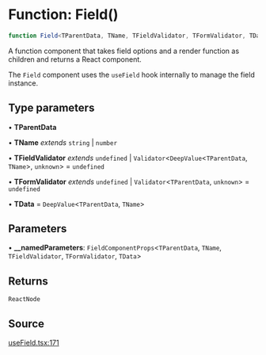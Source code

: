 # Function: Field()

```ts
function Field<TParentData, TName, TFieldValidator, TFormValidator, TData>(__namedParameters): ReactNode
```

A function component that takes field options and a render function as children and returns a React component.

The `Field` component uses the `useField` hook internally to manage the field instance.

## Type parameters

• **TParentData**

• **TName** *extends* `string` \| `number`

• **TFieldValidator** *extends* `undefined` \| `Validator`\<`DeepValue`\<`TParentData`, `TName`\>, `unknown`\> = `undefined`

• **TFormValidator** *extends* `undefined` \| `Validator`\<`TParentData`, `unknown`\> = `undefined`

• **TData** = `DeepValue`\<`TParentData`, `TName`\>

## Parameters

• **\_\_namedParameters**: `FieldComponentProps`\<`TParentData`, `TName`, `TFieldValidator`, `TFormValidator`, `TData`\>

## Returns

`ReactNode`

## Source

[useField.tsx:171](https://github.com/TanStack/form/blob/5c94fa159313e0b0411d49fbdc3b117336185e63/packages/react-form/src/useField.tsx#L171)
